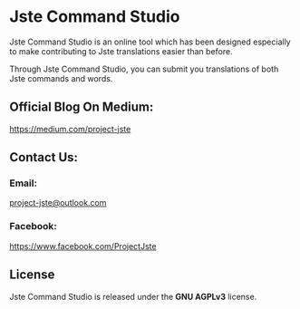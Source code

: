 # Jste Command Studio

Jste Command Studio is an online tool which has been designed especially to make contributing to Jste translations easier than before.

Through Jste Command Studio, you can submit you translations of both Jste commands and words.

## Official Blog On Medium:

https://medium.com/project-jste

## Contact Us:

### Email:

project-jste@outlook.com

### Facebook:

https://www.facebook.com/ProjectJste

## License

Jste Command Studio is released under the <b>GNU AGPLv3</b> license.
